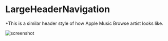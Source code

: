 # LargeHeaderNavigation


*This is a similar header style of how Apple Music Browse artist looks like.


![screenshot](https://user-images.githubusercontent.com/28176894/48596430-03b52680-e927-11e8-8dde-93a38baee86a.png)
